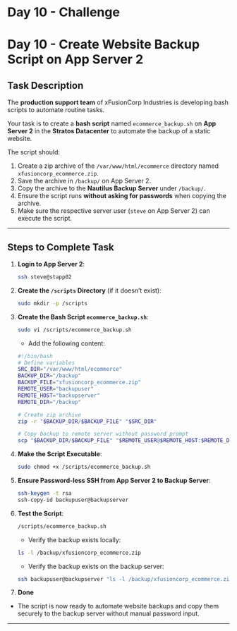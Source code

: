 # Day 10 - Challenge
# Day 10 - Create Website Backup Script on App Server 2

## Task Description
The **production support team** of xFusionCorp Industries is developing bash scripts to automate routine tasks.  

Your task is to create a **bash script** named `ecommerce_backup.sh` on **App Server 2** in the **Stratos Datacenter** to automate the backup of a static website.

The script should:

1. Create a zip archive of the `/var/www/html/ecommerce` directory named `xfusioncorp_ecommerce.zip`.  
2. Save the archive in `/backup/` on App Server 2.  
3. Copy the archive to the **Nautilus Backup Server** under `/backup/`.  
4. Ensure the script runs **without asking for passwords** when copying the archive.  
5. Make sure the respective server user (`steve` on App Server 2) can execute the script.  

---

## Steps to Complete Task

1. **Login to App Server 2**:
    ```bash
    ssh steve@stapp02
    ```

2. **Create the `/scripts` Directory** (if it doesn’t exist):
    ```bash
    sudo mkdir -p /scripts
    ```

3. **Create the Bash Script `ecommerce_backup.sh`**:
    ```bash
    sudo vi /scripts/ecommerce_backup.sh
    ```
    - Add the following content:
    ```bash
    #!/bin/bash
    # Define variables
    SRC_DIR="/var/www/html/ecommerce"
    BACKUP_DIR="/backup"
    BACKUP_FILE="xfusioncorp_ecommerce.zip"
    REMOTE_USER="backupuser"
    REMOTE_HOST="backupserver"
    REMOTE_DIR="/backup"

    # Create zip archive
    zip -r "$BACKUP_DIR/$BACKUP_FILE" "$SRC_DIR"

    # Copy backup to remote server without password prompt
    scp "$BACKUP_DIR/$BACKUP_FILE" "$REMOTE_USER@$REMOTE_HOST:$REMOTE_DIR"
    ```

4. **Make the Script Executable**:
    ```bash
    sudo chmod +x /scripts/ecommerce_backup.sh
    ```

5. **Ensure Password-less SSH from App Server 2 to Backup Server**:
    ```bash
    ssh-keygen -t rsa
    ssh-copy-id backupuser@backupserver
    ```

6. **Test the Script**:
    ```bash
    /scripts/ecommerce_backup.sh
    ```
    - Verify the backup exists locally:
    ```bash
    ls -l /backup/xfusioncorp_ecommerce.zip
    ```
    - Verify the backup exists on the backup server:
    ```bash
    ssh backupuser@backupserver "ls -l /backup/xfusioncorp_ecommerce.zip"
    ```

7. **Done**
- The script is now ready to automate website backups and copy them securely to the backup server without manual password input.

---

